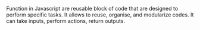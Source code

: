Function in Javascript are reusable block of code that are designed to perform specific tasks. It allows to reuse, organise, and modularize codes. It can take inputs, perform actions, return outputs.
